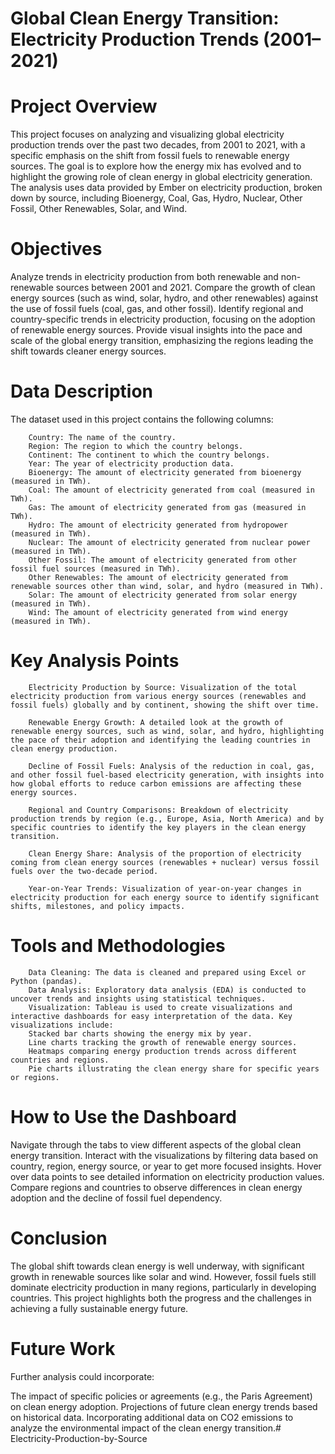 # Global Clean Energy Transition: Electricity Production Trends (2001–2021)

# Project Overview
This project focuses on analyzing and visualizing global electricity production trends over the past two decades, from 2001 to 2021, with a specific emphasis on the shift from fossil fuels to renewable energy sources. The goal is to explore how the energy mix has evolved and to highlight the growing role of clean energy in global electricity generation. The analysis uses data provided by Ember on electricity production, broken down by source, including Bioenergy, Coal, Gas, Hydro, Nuclear, Other Fossil, Other Renewables, Solar, and Wind. 

# Objectives
Analyze trends in electricity production from both renewable and non-renewable sources between 2001 and 2021.
Compare the growth of clean energy sources (such as wind, solar, hydro, and other renewables) against the use of fossil fuels (coal, gas, and other fossil).
Identify regional and country-specific trends in electricity production, focusing on the adoption of renewable energy sources.
Provide visual insights into the pace and scale of the global energy transition, emphasizing the regions leading the shift towards cleaner energy sources.

# Data Description
The dataset used in this project contains the following columns:

        Country: The name of the country.
        Region: The region to which the country belongs.
        Continent: The continent to which the country belongs.
        Year: The year of electricity production data.
        Bioenergy: The amount of electricity generated from bioenergy (measured in TWh).
        Coal: The amount of electricity generated from coal (measured in TWh).
        Gas: The amount of electricity generated from gas (measured in TWh).
        Hydro: The amount of electricity generated from hydropower (measured in TWh).
        Nuclear: The amount of electricity generated from nuclear power (measured in TWh).
        Other Fossil: The amount of electricity generated from other fossil fuel sources (measured in TWh).
        Other Renewables: The amount of electricity generated from renewable sources other than wind, solar, and hydro (measured in TWh).
        Solar: The amount of electricity generated from solar energy (measured in TWh).
        Wind: The amount of electricity generated from wind energy (measured in TWh).


# Key Analysis Points
        Electricity Production by Source: Visualization of the total electricity production from various energy sources (renewables and fossil fuels) globally and by continent, showing the shift over time.

        Renewable Energy Growth: A detailed look at the growth of renewable energy sources, such as wind, solar, and hydro, highlighting the pace of their adoption and identifying the leading countries in clean energy production.

        Decline of Fossil Fuels: Analysis of the reduction in coal, gas, and other fossil fuel-based electricity generation, with insights into how global efforts to reduce carbon emissions are affecting these energy sources.

        Regional and Country Comparisons: Breakdown of electricity production trends by region (e.g., Europe, Asia, North America) and by specific countries to identify the key players in the clean energy transition.

        Clean Energy Share: Analysis of the proportion of electricity coming from clean energy sources (renewables + nuclear) versus fossil fuels over the two-decade period.

        Year-on-Year Trends: Visualization of year-on-year changes in electricity production for each energy source to identify significant shifts, milestones, and policy impacts.

# Tools and Methodologies
        Data Cleaning: The data is cleaned and prepared using Excel or Python (pandas).
        Data Analysis: Exploratory data analysis (EDA) is conducted to uncover trends and insights using statistical techniques.
        Visualization: Tableau is used to create visualizations and interactive dashboards for easy interpretation of the data. Key visualizations include:
        Stacked bar charts showing the energy mix by year.
        Line charts tracking the growth of renewable energy sources.
        Heatmaps comparing energy production trends across different countries and regions.
        Pie charts illustrating the clean energy share for specific years or regions.

# How to Use the Dashboard
Navigate through the tabs to view different aspects of the global clean energy transition.
Interact with the visualizations by filtering data based on country, region, energy source, or year to get more focused insights.
Hover over data points to see detailed information on electricity production values.
Compare regions and countries to observe differences in clean energy adoption and the decline of fossil fuel dependency.

# Conclusion
The global shift towards clean energy is well underway, with significant growth in renewable sources like solar and wind. However, fossil fuels still dominate electricity production in many regions, particularly in developing countries. This project highlights both the progress and the challenges in achieving a fully sustainable energy future.

# Future Work
Further analysis could incorporate:

The impact of specific policies or agreements (e.g., the Paris Agreement) on clean energy adoption.
Projections of future clean energy trends based on historical data.
Incorporating additional data on CO2 emissions to analyze the environmental impact of the clean energy transition.#   E l e c t r i c i t y - P r o d u c t i o n - b y - S o u r c e  
 